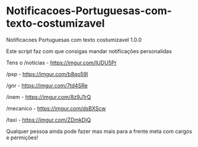 # Notificacoes-Portuguesas-com-texto-costumizavel
Notificacoes Portuguesas com texto costumizavel 1.0.0


Este script faz com que consigas mandar notificações personalidas

Tens o 
/noticias - https://imgur.com/IUDU5Pr


/psp - https://imgur.com/b8qo59l


/gnr - https://imgur.com/7td4SRe


/inem - https://imgur.com/8z9J1rQ


/mecanico - https://imgur.com/dsBXScw


/taxi - https://imgur.com/ZDmkDjQ


Qualquer pessoa ainda pode fazer mas mais para a frente meta com cargos e permições!
